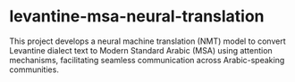 # levantine-msa-neural-translation
This project develops a neural machine translation (NMT) model to convert Levantine dialect text to Modern Standard Arabic (MSA) using attention mechanisms, facilitating seamless communication across Arabic-speaking communities.
